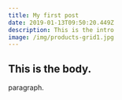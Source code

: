 ```yaml
---
title: My first post
date: 2019-01-13T09:50:20.449Z
description: This is the intro
image: /img/products-grid1.jpg
---
```

## This is the body.

paragraph.
